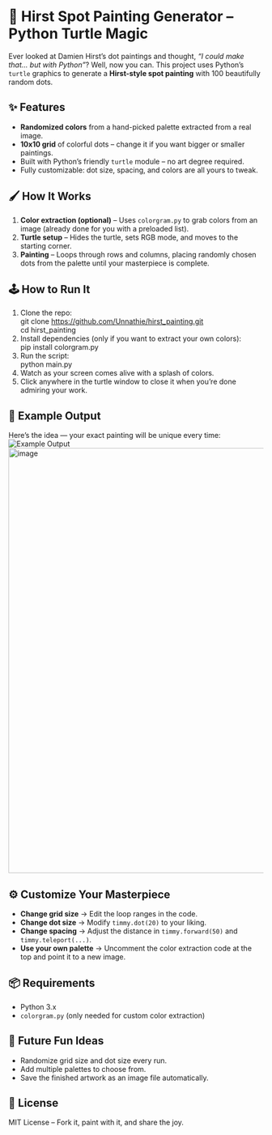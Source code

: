 # 🎨 Hirst Spot Painting Generator – Python Turtle Magic  
Ever looked at Damien Hirst’s dot paintings and thought, *“I could make that… but with Python”*? Well, now you can. This project uses Python’s `turtle` graphics to generate a **Hirst-style spot painting** with 100 beautifully random dots.  
## ✨ Features  
- **Randomized colors** from a hand-picked palette extracted from a real image.  
- **10x10 grid** of colorful dots – change it if you want bigger or smaller paintings.  
- Built with Python’s friendly `turtle` module – no art degree required.  
- Fully customizable: dot size, spacing, and colors are all yours to tweak.  
## 🖌 How It Works  
1. **Color extraction (optional)** – Uses `colorgram.py` to grab colors from an image (already done for you with a preloaded list).  
2. **Turtle setup** – Hides the turtle, sets RGB mode, and moves to the starting corner.  
3. **Painting** – Loops through rows and columns, placing randomly chosen dots from the palette until your masterpiece is complete.  
## 🕹 How to Run It  
1. Clone the repo:  
   git clone https://github.com/Unnathie/hirst_painting.git  
   cd hirst_painting  
2. Install dependencies (only if you want to extract your own colors):  
   pip install colorgram.py  
3. Run the script:  
   python main.py  
4. Watch as your screen comes alive with a splash of colors.  
5. Click anywhere in the turtle window to close it when you’re done admiring your work.  
## 📸 Example Output  
Here’s the idea — your exact painting will be unique every time:  
![Example Output](example.png)  
<img width="958" height="840" alt="image" src="https://github.com/user-attachments/assets/32e95002-8108-4c98-8f11-a0d0e6874721" />

## ⚙️ Customize Your Masterpiece  
- **Change grid size** → Edit the loop ranges in the code.  
- **Change dot size** → Modify `timmy.dot(20)` to your liking.  
- **Change spacing** → Adjust the distance in `timmy.forward(50)` and `timmy.teleport(...)`.  
- **Use your own palette** → Uncomment the color extraction code at the top and point it to a new image.  
## 📦 Requirements  
- Python 3.x  
- `colorgram.py` (only needed for custom color extraction)  
## 🚀 Future Fun Ideas  
- Randomize grid size and dot size every run.  
- Add multiple palettes to choose from.  
- Save the finished artwork as an image file automatically.  
## 📜 License  
MIT License – Fork it, paint with it, and share the joy.  
